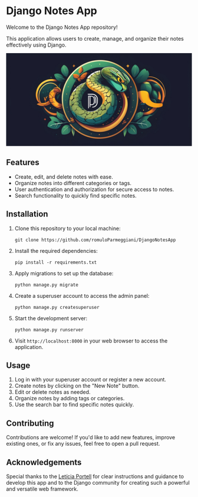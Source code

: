 # Django Notes App

Welcome to the Django Notes App repository!

This application allows users to create, manage, and organize their notes effectively using Django.

![app_logo](./static/images/python_django_logo.jpg)

## Features

- Create, edit, and delete notes with ease.
- Organize notes into different categories or tags.
- User authentication and authorization for secure access to notes.
- Search functionality to quickly find specific notes.

## Installation

1. Clone this repository to your local machine:
   ```
   git clone https://github.com/romuloParmeggiani/DjangoNotesApp
   ```
2. Install the required dependencies:
    ```
    pip install -r requirements.txt
    ```
3. Apply migrations to set up the database: 
    ```
    python manage.py migrate
    ```
4. Create a superuser account to access the admin panel:
    ```
    python manage.py createsuperuser
    ```
5. Start the development server:
    ```
    python manage.py runserver
    ```
6. Visit `http://localhost:8000` in your web browser to access the application.

## Usage

1. Log in with your superuser account or register a new account.
2. Create notes by clicking on the "New Note" button.
3. Edit or delete notes as needed.
4. Organize notes by adding tags or categories.
5. Use the search bar to find specific notes quickly.

## Contributing

Contributions are welcome! If you'd like to add new features, improve existing ones, or fix any issues, feel free to open a pull request.

## Acknowledgements

Special thanks to the [Letícia Portell](https://www.linkedin.com/in/leportella/) for clear instructions and guidance to develop this app and to the Django community for creating such a powerful and versatile web framework.
